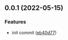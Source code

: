 ## 0.0.1 (2022-05-15)


### Features

* init commit ([eb40d77](https://github.com/ntnyq/ntnyq-utils/commit/eb40d77b22eca59e639486cbfc1ffc07a400b21e))



